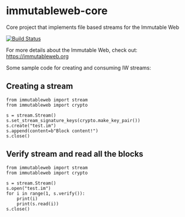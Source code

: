 # immutableweb-core
Core project that implements file based streams for the Immutable Web

[![Build Status](https://travis-ci.com/immutableweb/immutableweb-core.svg?branch=master)](https://travis-ci.com/immutableweb/immutableweb-core)

For more details about the Immutable Web, check out: https://immutableweb.org

Some sample code for creating and consuming IW streams:

## Creating a stream

```
from immutableweb import stream
from immutableweb import crypto

s = stream.Stream()
s.set_stream_signature_keys(crypto.make_key_pair())
s.create("test.im")
s.append(content=b"Block content!")
s.close()
```

## Verify stream and read all the blocks

```
from immutableweb import stream
from immutableweb import crypto

s = stream.Stream()
s.open("test.im")
for i in range(1, s.verify()):
    print(i)
    print(s.read(i))  
s.close()
```
